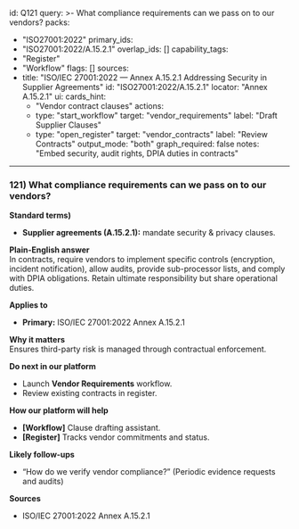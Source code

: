 id: Q121
query: >-
  What compliance requirements can we pass on to our vendors?
packs:
  - "ISO27001:2022"
primary_ids:
  - "ISO27001:2022/A.15.2.1"
overlap_ids: []
capability_tags:
  - "Register"
  - "Workflow"
flags: []
sources:
  - title: "ISO/IEC 27001:2022 — Annex A.15.2.1 Addressing Security in Supplier Agreements"
    id: "ISO27001:2022/A.15.2.1"
    locator: "Annex A.15.2.1"
ui:
  cards_hint:
    - "Vendor contract clauses"
  actions:
    - type: "start_workflow"
      target: "vendor_requirements"
      label: "Draft Supplier Clauses"
    - type: "open_register"
      target: "vendor_contracts"
      label: "Review Contracts"
output_mode: "both"
graph_required: false
notes: "Embed security, audit rights, DPIA duties in contracts"
---
### 121) What compliance requirements can we pass on to our vendors?

**Standard terms)**  
- **Supplier agreements (A.15.2.1):** mandate security & privacy clauses.

**Plain-English answer**  
In contracts, require vendors to implement specific controls (encryption, incident notification), allow audits, provide sub-processor lists, and comply with DPIA obligations. Retain ultimate responsibility but share operational duties.

**Applies to**  
- **Primary:** ISO/IEC 27001:2022 Annex A.15.2.1

**Why it matters**  
Ensures third-party risk is managed through contractual enforcement.

**Do next in our platform**  
- Launch **Vendor Requirements** workflow.  
- Review existing contracts in register.

**How our platform will help**  
- **[Workflow]** Clause drafting assistant.  
- **[Register]** Tracks vendor commitments and status.

**Likely follow-ups**  
- “How do we verify vendor compliance?” (Periodic evidence requests and audits)

**Sources**  
- ISO/IEC 27001:2022 Annex A.15.2.1
